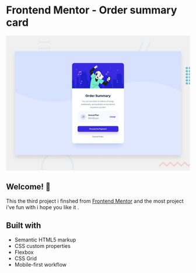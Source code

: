 # Frontend Mentor - Order summary card

![Design preview for the Order summary card coding challenge](desktop-preview.jpg)

## Welcome! 👋

This the third project i finshed from [Frontend Mentor](https://www.frontendmentor.io) 
and the most project i've fun with i hope you like it .




## Built with

- Semantic HTML5 markup
- CSS custom properties
- Flexbox
- CSS Grid
- Mobile-first workflow

